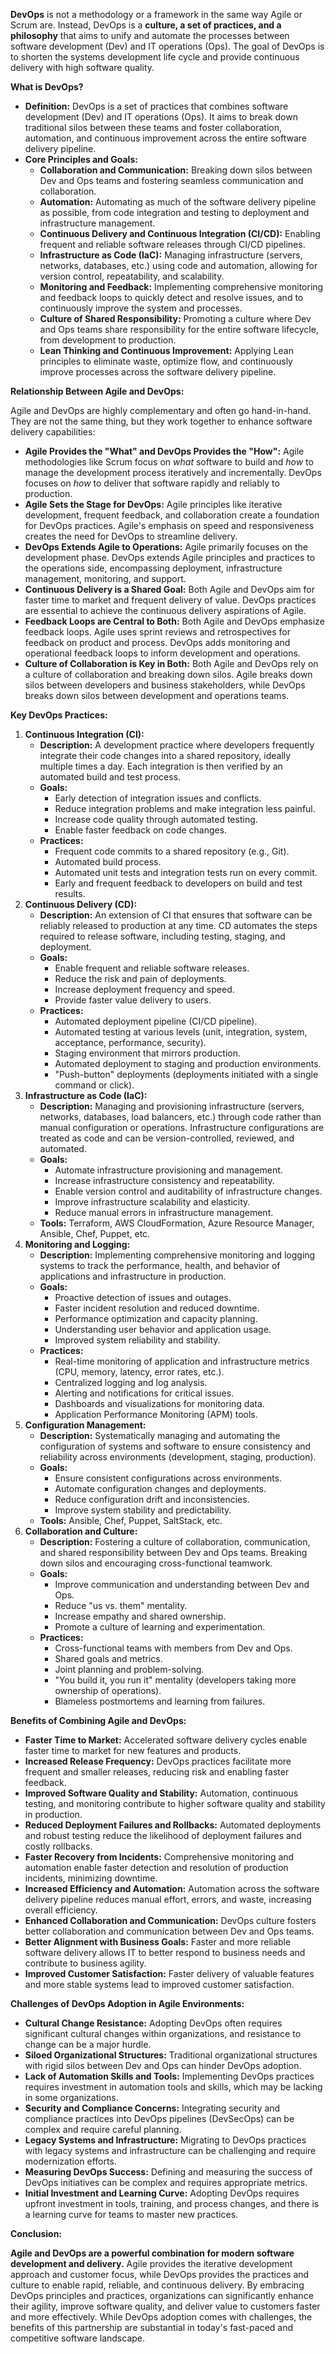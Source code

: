 **DevOps** is not a methodology or a framework in the same way Agile or Scrum are. Instead, DevOps is a **culture, a set of practices, and a philosophy** that aims to unify and automate the processes between software development (Dev) and IT operations (Ops). The goal of DevOps is to shorten the systems development life cycle and provide continuous delivery with high software quality.

**What is DevOps?**

- **Definition:** DevOps is a set of practices that combines software development (Dev) and IT operations (Ops). It aims to break down traditional silos between these teams and foster collaboration, automation, and continuous improvement across the entire software delivery pipeline.
- **Core Principles and Goals:**
    - **Collaboration and Communication:** Breaking down silos between Dev and Ops teams and fostering seamless communication and collaboration.
    - **Automation:** Automating as much of the software delivery pipeline as possible, from code integration and testing to deployment and infrastructure management.
    - **Continuous Delivery and Continuous Integration (CI/CD):** Enabling frequent and reliable software releases through CI/CD pipelines.
    - **Infrastructure as Code (IaC):** Managing infrastructure (servers, networks, databases, etc.) using code and automation, allowing for version control, repeatability, and scalability.
    - **Monitoring and Feedback:** Implementing comprehensive monitoring and feedback loops to quickly detect and resolve issues, and to continuously improve the system and processes.
    - **Culture of Shared Responsibility:** Promoting a culture where Dev and Ops teams share responsibility for the entire software lifecycle, from development to production.
    - **Lean Thinking and Continuous Improvement:** Applying Lean principles to eliminate waste, optimize flow, and continuously improve processes across the software delivery pipeline.

**Relationship Between Agile and DevOps:**

Agile and DevOps are highly complementary and often go hand-in-hand. They are not the same thing, but they work together to enhance software delivery capabilities:

- **Agile Provides the "What" and DevOps Provides the "How":** Agile methodologies like Scrum focus on _what_ software to build and _how_ to manage the development process iteratively and incrementally. DevOps focuses on _how_ to deliver that software rapidly and reliably to production.
- **Agile Sets the Stage for DevOps:** Agile principles like iterative development, frequent feedback, and collaboration create a foundation for DevOps practices. Agile's emphasis on speed and responsiveness creates the need for DevOps to streamline delivery.
- **DevOps Extends Agile to Operations:** Agile primarily focuses on the development phase. DevOps extends Agile principles and practices to the operations side, encompassing deployment, infrastructure management, monitoring, and support.
- **Continuous Delivery is a Shared Goal:** Both Agile and DevOps aim for faster time to market and frequent delivery of value. DevOps practices are essential to achieve the continuous delivery aspirations of Agile.
- **Feedback Loops are Central to Both:** Both Agile and DevOps emphasize feedback loops. Agile uses sprint reviews and retrospectives for feedback on product and process. DevOps adds monitoring and operational feedback loops to inform development and operations.
- **Culture of Collaboration is Key in Both:** Both Agile and DevOps rely on a culture of collaboration and breaking down silos. Agile breaks down silos between developers and business stakeholders, while DevOps breaks down silos between development and operations teams.

**Key DevOps Practices:**

1. **Continuous Integration (CI):**
    - **Description:** A development practice where developers frequently integrate their code changes into a shared repository, ideally multiple times a day. Each integration is then verified by an automated build and test process.
    - **Goals:**
        - Early detection of integration issues and conflicts.
        - Reduce integration problems and make integration less painful.
        - Increase code quality through automated testing.
        - Enable faster feedback on code changes.
    - **Practices:**
        - Frequent code commits to a shared repository (e.g., Git).
        - Automated build process.
        - Automated unit tests and integration tests run on every commit.
        - Early and frequent feedback to developers on build and test results.
2. **Continuous Delivery (CD):**
    - **Description:** An extension of CI that ensures that software can be reliably released to production at any time. CD automates the steps required to release software, including testing, staging, and deployment.
    - **Goals:**
        - Enable frequent and reliable software releases.
        - Reduce the risk and pain of deployments.
        - Increase deployment frequency and speed.
        - Provide faster value delivery to users.
    - **Practices:**
        - Automated deployment pipeline (CI/CD pipeline).
        - Automated testing at various levels (unit, integration, system, acceptance, performance, security).
        - Staging environment that mirrors production.
        - Automated deployment to staging and production environments.
        - "Push-button" deployments (deployments initiated with a single command or click).
3. **Infrastructure as Code (IaC):**
    - **Description:** Managing and provisioning infrastructure (servers, networks, databases, load balancers, etc.) through code rather than manual configuration or operations. Infrastructure configurations are treated as code and can be version-controlled, reviewed, and automated.
    - **Goals:**
        - Automate infrastructure provisioning and management.
        - Increase infrastructure consistency and repeatability.
        - Enable version control and auditability of infrastructure changes.
        - Improve infrastructure scalability and elasticity.
        - Reduce manual errors in infrastructure management.
    - **Tools:** Terraform, AWS CloudFormation, Azure Resource Manager, Ansible, Chef, Puppet, etc.
4. **Monitoring and Logging:**
    - **Description:** Implementing comprehensive monitoring and logging systems to track the performance, health, and behavior of applications and infrastructure in production.
    - **Goals:**
        - Proactive detection of issues and outages.
        - Faster incident resolution and reduced downtime.
        - Performance optimization and capacity planning.
        - Understanding user behavior and application usage.
        - Improved system reliability and stability.
    - **Practices:**
        - Real-time monitoring of application and infrastructure metrics (CPU, memory, latency, error rates, etc.).
        - Centralized logging and log analysis.
        - Alerting and notifications for critical issues.
        - Dashboards and visualizations for monitoring data.
        - Application Performance Monitoring (APM) tools.
5. **Configuration Management:**
    - **Description:** Systematically managing and automating the configuration of systems and software to ensure consistency and reliability across environments (development, staging, production).
    - **Goals:**
        - Ensure consistent configurations across environments.
        - Automate configuration changes and deployments.
        - Reduce configuration drift and inconsistencies.
        - Improve system stability and predictability.
    - **Tools:** Ansible, Chef, Puppet, SaltStack, etc.
6. **Collaboration and Culture:**
    - **Description:** Fostering a culture of collaboration, communication, and shared responsibility between Dev and Ops teams. Breaking down silos and encouraging cross-functional teamwork.
    - **Goals:**
        - Improve communication and understanding between Dev and Ops.
        - Reduce "us vs. them" mentality.
        - Increase empathy and shared ownership.
        - Promote a culture of learning and experimentation.
    - **Practices:**
        - Cross-functional teams with members from Dev and Ops.
        - Shared goals and metrics.
        - Joint planning and problem-solving.
        - "You build it, you run it" mentality (developers taking more ownership of operations).
        - Blameless postmortems and learning from failures.

**Benefits of Combining Agile and DevOps:**

- **Faster Time to Market:** Accelerated software delivery cycles enable faster time to market for new features and products.
- **Increased Release Frequency:** DevOps practices facilitate more frequent and smaller releases, reducing risk and enabling faster feedback.
- **Improved Software Quality and Stability:** Automation, continuous testing, and monitoring contribute to higher software quality and stability in production.
- **Reduced Deployment Failures and Rollbacks:** Automated deployments and robust testing reduce the likelihood of deployment failures and costly rollbacks.
- **Faster Recovery from Incidents:** Comprehensive monitoring and automation enable faster detection and resolution of production incidents, minimizing downtime.
- **Increased Efficiency and Automation:** Automation across the software delivery pipeline reduces manual effort, errors, and waste, increasing overall efficiency.
- **Enhanced Collaboration and Communication:** DevOps culture fosters better collaboration and communication between Dev and Ops teams.
- **Better Alignment with Business Goals:** Faster and more reliable software delivery allows IT to better respond to business needs and contribute to business agility.
- **Improved Customer Satisfaction:** Faster delivery of valuable features and more stable systems lead to improved customer satisfaction.

**Challenges of DevOps Adoption in Agile Environments:**

- **Cultural Change Resistance:** Adopting DevOps often requires significant cultural changes within organizations, and resistance to change can be a major hurdle.
- **Siloed Organizational Structures:** Traditional organizational structures with rigid silos between Dev and Ops can hinder DevOps adoption.
- **Lack of Automation Skills and Tools:** Implementing DevOps practices requires investment in automation tools and skills, which may be lacking in some organizations.
- **Security and Compliance Concerns:** Integrating security and compliance practices into DevOps pipelines (DevSecOps) can be complex and require careful planning.
- **Legacy Systems and Infrastructure:** Migrating to DevOps practices with legacy systems and infrastructure can be challenging and require modernization efforts.
- **Measuring DevOps Success:** Defining and measuring the success of DevOps initiatives can be complex and requires appropriate metrics.
- **Initial Investment and Learning Curve:** Adopting DevOps requires upfront investment in tools, training, and process changes, and there is a learning curve for teams to master new practices.

**Conclusion:**

**Agile and DevOps are a powerful combination for modern software development and delivery.** Agile provides the iterative development approach and customer focus, while DevOps provides the practices and culture to enable rapid, reliable, and continuous delivery. By embracing DevOps principles and practices, organizations can significantly enhance their agility, improve software quality, and deliver value to customers faster and more effectively. While DevOps adoption comes with challenges, the benefits of this partnership are substantial in today's fast-paced and competitive software landscape.